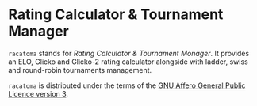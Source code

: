 # Rating Calculator & Tournament Manager

`racatoma` stands for _Rating Calculator & Tournament Monager_. It provides an ELO, Glicko and Glicko-2 rating calculator alongside with ladder, swiss and round-robin tournaments management.

`racatoma` is distributed under the terms of the [GNU Affero General Public Licence version 3](https://www.gnu.org/licenses/agpl-3.0.en.html).
